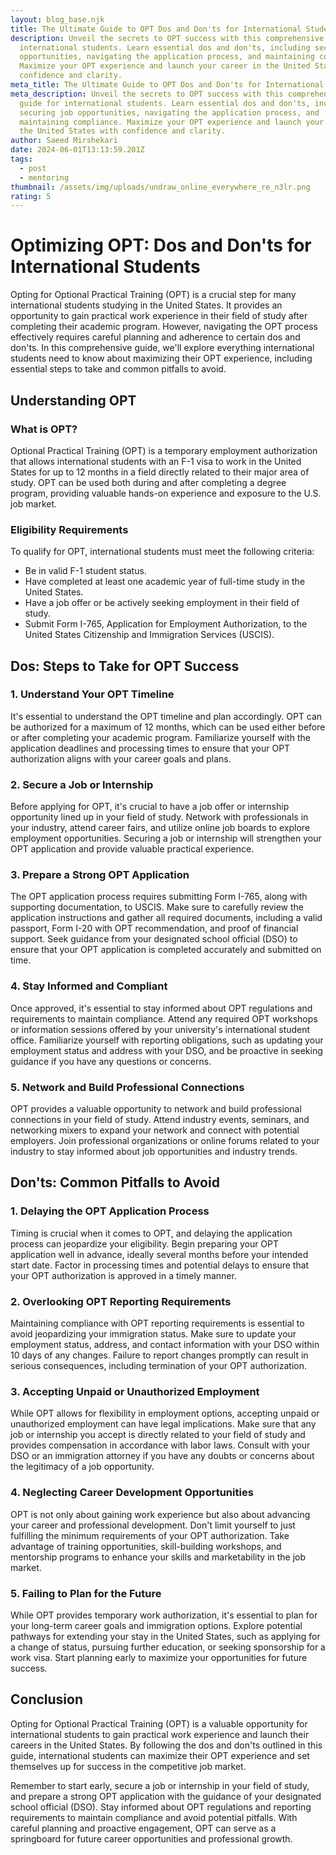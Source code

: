 ```yaml
---
layout: blog_base.njk
title: The Ultimate Guide to OPT Dos and Don'ts for International Students
description: Unveil the secrets to OPT success with this comprehensive guide for
  international students. Learn essential dos and don'ts, including securing job
  opportunities, navigating the application process, and maintaining compliance.
  Maximize your OPT experience and launch your career in the United States with
  confidence and clarity.
meta_title: The Ultimate Guide to OPT Dos and Don'ts for International Students
meta_description: Unveil the secrets to OPT success with this comprehensive
  guide for international students. Learn essential dos and don'ts, including
  securing job opportunities, navigating the application process, and
  maintaining compliance. Maximize your OPT experience and launch your career in
  the United States with confidence and clarity.
author: Saeed Mirshekari
date: 2024-06-01T13:13:59.201Z
tags:
  - post
  - mentoring
thumbnail: /assets/img/uploads/undraw_online_everywhere_re_n3lr.png
rating: 5
---
```

# Optimizing OPT: Dos and Don'ts for International Students

Opting for Optional Practical Training (OPT) is a crucial step for many international students studying in the United States. It provides an opportunity to gain practical work experience in their field of study after completing their academic program. However, navigating the OPT process effectively requires careful planning and adherence to certain dos and don'ts. In this comprehensive guide, we'll explore everything international students need to know about maximizing their OPT experience, including essential steps to take and common pitfalls to avoid.

## Understanding OPT

### What is OPT?

Optional Practical Training (OPT) is a temporary employment authorization that allows international students with an F-1 visa to work in the United States for up to 12 months in a field directly related to their major area of study. OPT can be used both during and after completing a degree program, providing valuable hands-on experience and exposure to the U.S. job market.

### Eligibility Requirements

To qualify for OPT, international students must meet the following criteria:

- Be in valid F-1 student status.
- Have completed at least one academic year of full-time study in the United States.
- Have a job offer or be actively seeking employment in their field of study.
- Submit Form I-765, Application for Employment Authorization, to the United States Citizenship and Immigration Services (USCIS).

## Dos: Steps to Take for OPT Success

### 1. Understand Your OPT Timeline

It's essential to understand the OPT timeline and plan accordingly. OPT can be authorized for a maximum of 12 months, which can be used either before or after completing your academic program. Familiarize yourself with the application deadlines and processing times to ensure that your OPT authorization aligns with your career goals and plans.

### 2. Secure a Job or Internship

Before applying for OPT, it's crucial to have a job offer or internship opportunity lined up in your field of study. Network with professionals in your industry, attend career fairs, and utilize online job boards to explore employment opportunities. Securing a job or internship will strengthen your OPT application and provide valuable practical experience.

### 3. Prepare a Strong OPT Application

The OPT application process requires submitting Form I-765, along with supporting documentation, to USCIS. Make sure to carefully review the application instructions and gather all required documents, including a valid passport, Form I-20 with OPT recommendation, and proof of financial support. Seek guidance from your designated school official (DSO) to ensure that your OPT application is completed accurately and submitted on time.

### 4. Stay Informed and Compliant

Once approved, it's essential to stay informed about OPT regulations and requirements to maintain compliance. Attend any required OPT workshops or information sessions offered by your university's international student office. Familiarize yourself with reporting obligations, such as updating your employment status and address with your DSO, and be proactive in seeking guidance if you have any questions or concerns.

### 5. Network and Build Professional Connections

OPT provides a valuable opportunity to network and build professional connections in your field of study. Attend industry events, seminars, and networking mixers to expand your network and connect with potential employers. Join professional organizations or online forums related to your industry to stay informed about job opportunities and industry trends.

## Don'ts: Common Pitfalls to Avoid

### 1. Delaying the OPT Application Process

Timing is crucial when it comes to OPT, and delaying the application process can jeopardize your eligibility. Begin preparing your OPT application well in advance, ideally several months before your intended start date. Factor in processing times and potential delays to ensure that your OPT authorization is approved in a timely manner.

### 2. Overlooking OPT Reporting Requirements

Maintaining compliance with OPT reporting requirements is essential to avoid jeopardizing your immigration status. Make sure to update your employment status, address, and contact information with your DSO within 10 days of any changes. Failure to report changes promptly can result in serious consequences, including termination of your OPT authorization.

### 3. Accepting Unpaid or Unauthorized Employment

While OPT allows for flexibility in employment options, accepting unpaid or unauthorized employment can have legal implications. Make sure that any job or internship you accept is directly related to your field of study and provides compensation in accordance with labor laws. Consult with your DSO or an immigration attorney if you have any doubts or concerns about the legitimacy of a job opportunity.

### 4. Neglecting Career Development Opportunities

OPT is not only about gaining work experience but also about advancing your career and professional development. Don't limit yourself to just fulfilling the minimum requirements of your OPT authorization. Take advantage of training opportunities, skill-building workshops, and mentorship programs to enhance your skills and marketability in the job market.

### 5. Failing to Plan for the Future

While OPT provides temporary work authorization, it's essential to plan for your long-term career goals and immigration options. Explore potential pathways for extending your stay in the United States, such as applying for a change of status, pursuing further education, or seeking sponsorship for a work visa. Start planning early to maximize your opportunities for future success.

## Conclusion

Opting for Optional Practical Training (OPT) is a valuable opportunity for international students to gain practical work experience and launch their careers in the United States. By following the dos and don'ts outlined in this guide, international students can maximize their OPT experience and set themselves up for success in the competitive job market.

Remember to start early, secure a job or internship in your field of study, and prepare a strong OPT application with the guidance of your designated school official (DSO). Stay informed about OPT regulations and reporting requirements to maintain compliance and avoid potential pitfalls. With careful planning and proactive engagement, OPT can serve as a springboard for future career opportunities and professional growth.
